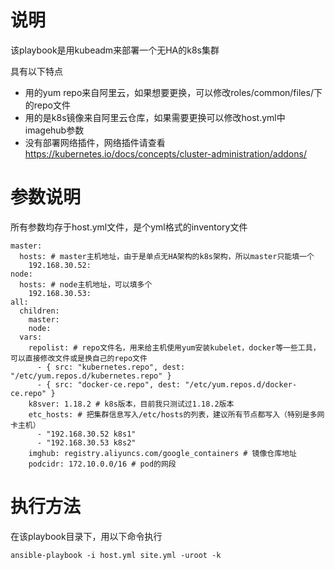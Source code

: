 # 说明
该playbook是用kubeadm来部署一个无HA的k8s集群

具有以下特点
- 用的yum repo来自阿里云，如果想要更换，可以修改roles/common/files/下的repo文件
- 用的是k8s镜像来自阿里云仓库，如果需要更换可以修改host.yml中imagehub参数
- 没有部署网络插件，网络插件请查看 https://kubernetes.io/docs/concepts/cluster-administration/addons/

# 参数说明
所有参数均存于host.yml文件，是个yml格式的inventory文件
```
master:
  hosts: # master主机地址，由于是单点无HA架构的k8s架构，所以master只能填一个
    192.168.30.52:
node:
  hosts: # node主机地址，可以填多个
    192.168.30.53:
all:
  children:
    master:
    node:
  vars:
    repolist: # repo文件名，用来给主机使用yum安装kubelet，docker等一些工具，可以直接修改文件或是换自己的repo文件
      - { src: "kubernetes.repo", dest: "/etc/yum.repos.d/kubernetes.repo" }
      - { src: "docker-ce.repo", dest: "/etc/yum.repos.d/docker-ce.repo" }
    k8sver: 1.18.2 # k8s版本，目前我只测试过1.18.2版本
    etc_hosts: # 把集群信息写入/etc/hosts的列表，建议所有节点都写入（特别是多网卡主机）
      - "192.168.30.52 k8s1"
      - "192.168.30.53 k8s2"
    imghub: registry.aliyuncs.com/google_containers # 镜像仓库地址
    podcidr: 172.10.0.0/16 # pod的网段
```
# 执行方法
在该playbook目录下，用以下命令执行
```
ansible-playbook -i host.yml site.yml -uroot -k
```